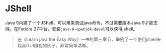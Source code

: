 # JShell

Java 9内建了一个JShell，可以用来测试java命令，不过需要版本Java 9才能支持。在Fedora 27平台，安装`java-9-openjdk-devel`可以获得jshell。

> 在《Learn java the Easy Way》一书的第三章节，举例了一个使用jshell来探索GUI编程的例子，非常简单清晰。